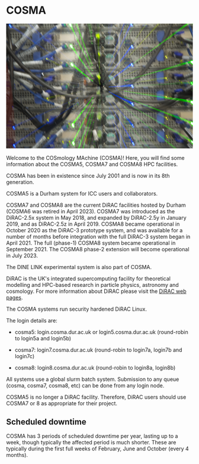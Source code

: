 # COSMA

![COSMA photo](images/cosmaZoom.png)

Welcome to the COSmology MAchine (COSMA)! Here, you will find some information about the COSMA5, COSMA7 and COSMA8 HPC facilities.

COSMA has been in existence since July 2001 and is now in its 8th generation.

COSMA5 is a Durham system for ICC users and collaborators.

COSMA7 and COSMA8 are the current DiRAC facilities hosted by Durham (COSMA6 was retired in April 2023). COSMA7 was introduced as the DiRAC-2.5x system in May 2018, and expanded by DiRAC-2.5y in January 2019, and as DiRAC-2.5z in April 2019. COSMA8 became operational in October 2020 as the DiRAC-3 prototype system, and was available for a number of months before integration with the full DiRAC-3 system began in April 2021. The full (phase-1) COSMA8 system became operational in September 2021. The COSMA8 phase-2 extension will become operational in July 2023.

The DINE LINK experimental system is also part of COSMA.

DiRAC is the UK's integrated supercomputing facility for theoretical modelling and HPC-based research in particle physics, astronomy and cosmology. For more information about DiRAC please visit the [DiRAC web pages](https://www.dirac.ac.uk).

The COSMA systems run security hardened DiRAC Linux.

The login details are:
- cosma5: login.cosma.dur.ac.uk or login5.cosma.dur.ac.uk (round-robin to login5a and login5b)
- cosma7: login7.cosma.dur.ac.uk (round-robin to login7a, login7b and login7c)

- cosma8: login8.cosma.dur.ac.uk (round-robin to login8a, login8b)

All systems use a global slurm batch system. Submission to any queue (cosma, cosma7, cosma8, etc) can be done from any login node.

COSMA5 is no longer a DiRAC facility. Therefore, DiRAC users should use COSMA7 or 8 as appropriate for their project.

## Scheduled downtime

COSMA has 3 periods of scheduled downtime per year, lasting up to a week, though typically the affected period is much shorter. These are typically during the first full weeks of February, June and October (every 4 months).

